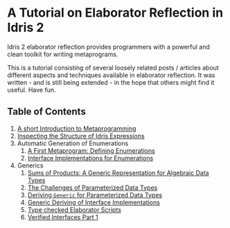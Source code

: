 # A Tutorial on Elaborator Reflection in Idris 2

Idris 2 elaborator reflection provides programmers with a
powerful and clean toolkit for writing metaprograms.

This is a tutorial consisting of several loosely related
posts / articles about different aspects and techniques
available in elaborator reflection. It was written - and
is still being extended - in the
hope that others might find it useful. Have fun.

## Table of Contents

1. [A short Introduction to Metaprogramming](Meta.md)
2. [Inspecting the Structure of Idris Expressions](Inspect.md)
3. Automatic Generation of Enumerations
   1. [A First Metaprogram: Defining Enumerations](Enum1.md)
   2. [Interface Implementations for Enumerations](Enum2.md)
4. Generics
   1. [Sums of Products: A Generic Representation for Algebraic Data Types](Generic1.md)
   2. [The Challenges of Parameterized Data Types](Generic2.md)
   3. [Deriving `Generic` for Parameterized Data Types](Generic3.md)
   4. [Generic Deriving of Interface Implementations](Generic4.md)
   5. [Type checked Elaborator Scripts](Generic5.md)
   6. [Verified Interfaces Part 1](Generic6.md)


